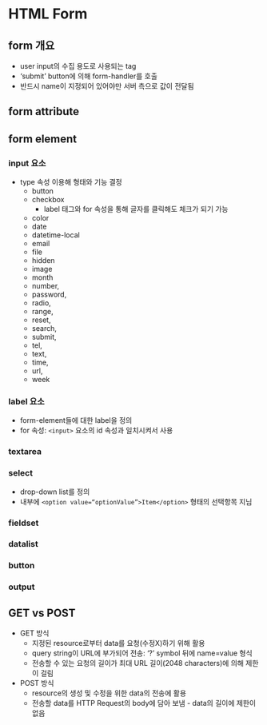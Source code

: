 # HTML Form
## form 개요
- user input의 수집 용도로 사용되는 tag
- ‘submit’ button에 의해 form-handler를 호출
- 반드시 name이 지정되어 있어야만 서버 측으로 값이 전달됨
## form attribute
## form element
### input 요소
- type 속성 이용해 형태와 기능 결정
  - button
  - checkbox
    - label 태그와 for 속성을 통해 글자를 클릭해도 체크가 되기 가능
  - color
  - date
  - datetime-local
  - email
  - file
  - hidden
  - image
  - month
  - number, 
  - password, 
  - radio, 
  - range, 
  - reset, 
  - search,
  - submit, 
  - tel, 
  - text, 
  - time, 
  - url, 
  - week
### label 요소
- form-element들에 대한 label을 정의
- for 속성: `<input>` 요소의 id 속성과 일치시켜서 사용
### textarea
### select
- drop-down list를 정의
- 내부에 `<option value=“optionValue”>Item</option>` 형태의 선택항목 지님
### fieldset
### datalist
### button
### output
## GET vs POST
- GET 방식 
  - 지정된 resource로부터 data를 요청(수정X)하기 위해 활용
  - query string이 URL에 부가되어 전송: ‘?’ symbol 뒤에 name=value 형식
  - 전송할 수 있는 요청의 길이가 최대 URL 길이(2048 characters)에 의해 제한이 걸림
- POST 방식
  -  resource의 생성 및 수정을 위한 data의 전송에 활용
  -  전송할 data를 HTTP Request의 body에 담아 보냄 - data의 길이에 제한이 없음